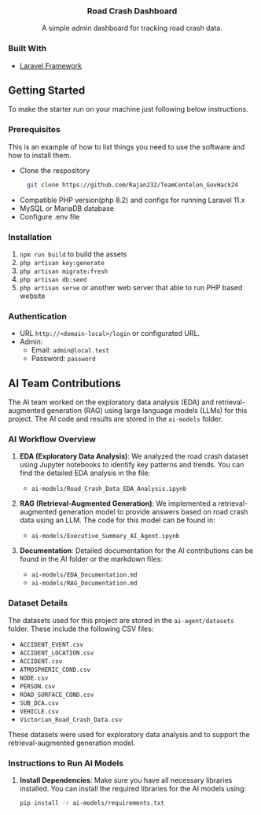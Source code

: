<div align="center">

  <h3 align="center">Road Crash Dashboard</h3>

  <p align="center">
    A simple admin dashboard for tracking road crash data.
  </p>
</div>


### Built With

* [Laravel Framework](https://laravel.com/)

## Getting Started

To make the starter run on your machine just following below instructions.

### Prerequisites

This is an example of how to list things you need to use the software and how to install them.
* Clone the respository
  ```sh
    git clone https://github.com/Rajan232/TeamCentelon_GovHack24
  ```
* Compatible PHP version(php 8.2) and configs for running Laravel 11.x
* MySQL or MariaDB database
* Configure .env file

### Installation

1. `npm run build` to build the assets
2. `php artisan key:generate`
4. `php artisan migrate:fresh`
5. `php artisan db:seed`
6. `php artisan serve` or another web server that able to run PHP based website

### Authentication
- URL `http://<domain-local>/login` or configurated URL.
- Admin:
    - Email: `admin@local.test` 
    - Password: `password`


## AI Team Contributions

The AI team worked on the exploratory data analysis (EDA) and retrieval-augmented generation (RAG) using large language models (LLMs) for this project. The AI code and results are stored in the `ai-models` folder.

### AI Workflow Overview

1. **EDA (Exploratory Data Analysis)**:
   We analyzed the road crash dataset using Jupyter notebooks to identify key patterns and trends. You can find the detailed EDA analysis in the file:
   - `ai-models/Road_Crash_Data_EDA_Analysis.ipynb`

2. **RAG (Retrieval-Augmented Generation)**:
   We implemented a retrieval-augmented generation model to provide answers based on road crash data using an LLM. The code for this model can be found in:
   - `ai-models/Executive_Summary_AI_Agent.ipynb`

3. **Documentation**:
   Detailed documentation for the AI contributions can be found in the AI folder or the markdown files:
   - `ai-models/EDA_Documentation.md`
   - `ai-models/RAG_Documentation.md`

### Dataset Details

The datasets used for this project are stored in the `ai-agent/datasets` folder. These include the following CSV files:
- `ACCIDENT_EVENT.csv`
- `ACCIDENT_LOCATION.csv`
- `ACCIDENT.csv`
- `ATMOSPHERIC_COND.csv`
- `NODE.csv`
- `PERSON.csv`
- `ROAD_SURFACE_COND.csv`
- `SUB_DCA.csv`
- `VEHICLE.csv`
- `Victorian_Road_Crash_Data.csv`

These datasets were used for exploratory data analysis and to support the retrieval-augmented generation model.


### Instructions to Run AI Models

1. **Install Dependencies**:
   Make sure you have all necessary libraries installed. You can install the required libraries for the AI models using:
   ```bash
   pip install -r ai-models/requirements.txt
